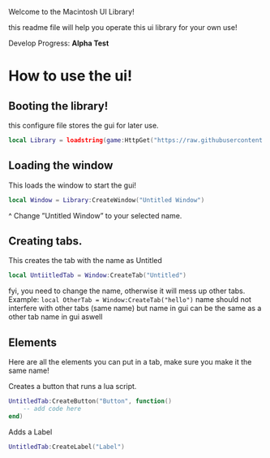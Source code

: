 Welcome to the Macintosh UI Library!

this readme file will help you operate this ui library for your own use!

Develop Progress: 
**Alpha Test**
# How to use the ui!

## Booting the library!

 this configure file stores the gui for later use.
```lua
local Library = loadstring(game:HttpGet("https://raw.githubusercontent.com/berrizscript/macintosh/refs/heads/main/configure"))()
```

## Loading the window

This loads the window to start the gui!
```lua
local Window = Library:CreateWindow("Untitled Window")
```
^ Change ”Untitled Window” to your selected name.

## Creating tabs.

This creates the tab with the name as Untitled
```lua
local UntiitledTab = Window:CreateTab("Untitled")
```
fyi, you need to change the name, otherwise it will mess up other tabs.
Example:
`local OtherTab = Window:CreateTab("hello")`
name should not interfere with other tabs (same name) but name in gui can be the same as a other tab name in gui aswell

## Elements

Here are all the elements you can put in a tab, make sure you make it the same name!


Creates a button that runs a lua script.
```lua
UntitledTab:CreateButton("Button", function()
    -- add code here
end)
```
Adds a Label
```lua
UntitledTab:CreateLabel("Label")
```
